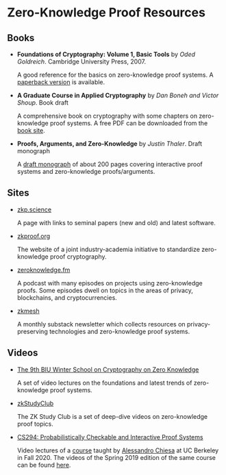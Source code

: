# Zero-Knowledge Proof Resources

## Books

- **Foundations of Cryptography: Volume 1, Basic Tools** by *Oded Goldreich*. Cambridge University Press, 2007.

  A good reference for the basics on zero-knowledge proof systems. A [paperback version]( https://www.amazon.in/dp/0521670527) is available.

- **A Graduate Course in Applied Cryptography** by *Dan Boneh and Victor Shoup*. Book draft

  A comprehensive book on cryptography with some chapters on zero-knowledge proof systems. A free PDF can be downloaded from the [book site](https://toc.cryptobook.us/).

- **Proofs, Arguments, and Zero-Knowledge** by *Justin Thaler*. Draft monograph

  A [draft monograph](http://people.cs.georgetown.edu/jthaler/ProofsArgsAndZK.pdf) of about 200 pages covering interactive proof systems and zero-knowledge proofs/arguments.

## Sites

- [zkp.science](https://zkp.science/)

  A page with links to seminal papers (new and old) and latest software.

- [zkproof.org](https://zkproof.org/)

  The website of a joint industry-academia initiative to standardize zero-knowledge proof cryptography.

- [zeroknowledge.fm](https://www.zeroknowledge.fm/)

  A podcast with many episodes on projects using zero-knowledge proofs. Some episodes dwell on topics in the areas of privacy, blockchains, and cryptocurrencies.

- [zkmesh](https://zkmesh.substack.com/)

  A monthly substack newsletter which collects resources on privacy-preserving technologies and zero-knowledge proof systems.

  
## Videos

- [The 9th BIU Winter School on Cryptography on Zero Knowledge](https://cyber.biu.ac.il/event/the-9th-biu-winter-school-on-cryptography/)

  A set of video lectures on the foundations and latest trends of zero-knowledge proof systems.

- [zkStudyClub](https://www.youtube.com/playlist?list=PLj80z0cJm8QHm_9BdZ1BqcGbgE-BEn-3Y)

  The ZK Study Club is a set of deep-dive videos on zero-knowledge proof topics.

- [CS294: Probabilistically Checkable and Interactive Proof Systems](https://www.youtube.com/playlist?list=PLGkwtcB-DfpzST-medFVvrKhinZisfluC)

  Video lectures of a [course](https://people.eecs.berkeley.edu/~alexch/classes/CS294-F2020.html) taught by [Alessandro Chiesa](http://people.eecs.berkeley.edu/~alexch/) at UC Berkeley in Fall 2020. The videos of the Spring 2019 edition of the same course can be found [here](https://www.youtube.com/playlist?list=PLkFD6_40KJIyWWtxCPBHwGsrutjvwM5_U).

